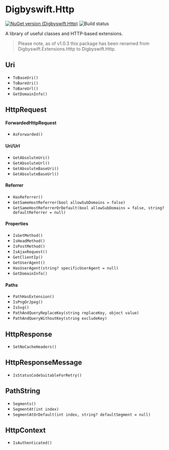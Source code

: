 # Digbyswift.Http

[![NuGet version (Digbyswift.Http)](https://img.shields.io/nuget/v/Digbyswift.Http.svg)](https://www.nuget.org/packages/Digbyswift.Http/)
![Build status](https://dev.azure.com/digbyswift/Digbyswift%20-%20OSS%20Packages/_apis/build/status/Build%20Digbyswift.Http)

A library of useful classes and HTTP-based extensions.

> Please note, as of v1.0.3 this package has been renamed from Digbyswift.Extensions.Http to Digbyswift.Http.

## Uri

- `ToBaseUri()`
- `ToBareUri()`
- `ToBareUrl()`
- `GetDomainInfo()`

## HttpRequest

#### ForwardedHttpRequest

- `AsForwarded()`


#### Uri/Url

- `GetAbsoluteUri()`
- `GetAbsoluteUrl()`
- `GetAbsoluteBaseUri()`
- `GetAbsoluteBaseUrl()`

#### Referrer
- `HasReferrer()`
- `GetSameHostReferrer(bool allowSubDomains = false)`
- `GetSameHostReferrerOrDefault(bool allowSubDomains = false, string? defaultReferrer = null)`

#### Properties
- `IsGetMethod()`
- `IsHeadMethod()`
- `IsPostMethod()`
- `IsAjaxRequest()`
- `GetClientIp()`
- `GetUserAgent()`
- `HasUserAgent(string? specificUserAgent = null)`
- `GetDomainInfo()`

#### Paths
- `PathHasExtension()`
- `IsPngOrJpeg()`
- `IsSvg()`
- `PathAndQueryReplaceKey(string replaceKey, object value)`
- `PathAndQueryWithoutKey(string excludeKey)`

## HttpResponse
- `SetNoCacheHeaders()`

## HttpResponseMessage
- `IsStatusCodeSuitableForRetry()`

## PathString
- `Segments()`
- `SegmentAt(int index)`
- `SegmentAtOrDefault(int index, string? defaultSegment = null)`

## HttpContext

- `IsAuthenticated()`
